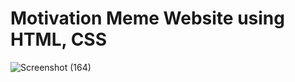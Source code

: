 # Motivation Meme Website using HTML, CSS
![Screenshot (164)](https://github.com/user-attachments/assets/72b5a81d-102c-4b98-8749-c09fff69796a)
